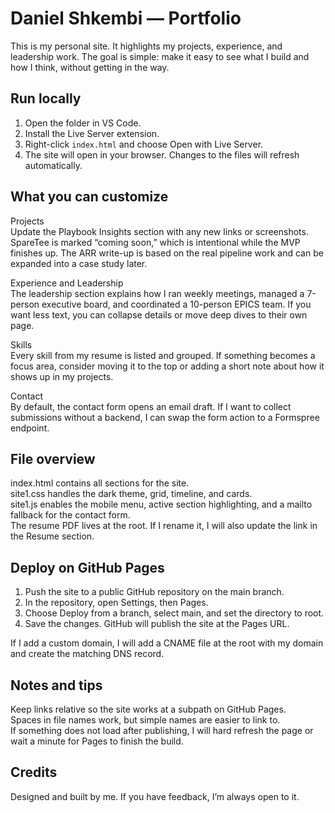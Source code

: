 # Daniel Shkembi — Portfolio

This is my personal site. It highlights my projects, experience, and leadership work. The goal is simple: make it easy to see what I build and how I think, without getting in the way.

## Run locally

1. Open the folder in VS Code.
2. Install the Live Server extension.
3. Right-click `index.html` and choose Open with Live Server.
4. The site will open in your browser. Changes to the files will refresh automatically.

## What you can customize

Projects  
Update the Playbook Insights section with any new links or screenshots. SpareTee is marked “coming soon,” which is intentional while the MVP finishes up. The ARR write-up is based on the real pipeline work and can be expanded into a case study later.

Experience and Leadership  
The leadership section explains how I ran weekly meetings, managed a 7-person executive board, and coordinated a 10-person EPICS team. If you want less text, you can collapse details or move deep dives to their own page.

Skills  
Every skill from my resume is listed and grouped. If something becomes a focus area, consider moving it to the top or adding a short note about how it shows up in my projects.

Contact  
By default, the contact form opens an email draft. If I want to collect submissions without a backend, I can swap the form action to a Formspree endpoint.

## File overview

index.html contains all sections for the site.  
site1.css handles the dark theme, grid, timeline, and cards.  
site1.js enables the mobile menu, active section highlighting, and a mailto fallback for the contact form.  
The resume PDF lives at the root. If I rename it, I will also update the link in the Resume section.

## Deploy on GitHub Pages

1. Push the site to a public GitHub repository on the main branch.
2. In the repository, open Settings, then Pages.
3. Choose Deploy from a branch, select main, and set the directory to root.
4. Save the changes. GitHub will publish the site at the Pages URL.

If I add a custom domain, I will add a CNAME file at the root with my domain and create the matching DNS record.

## Notes and tips

Keep links relative so the site works at a subpath on GitHub Pages.  
Spaces in file names work, but simple names are easier to link to.  
If something does not load after publishing, I will hard refresh the page or wait a minute for Pages to finish the build.

## Credits

Designed and built by me. If you have feedback, I’m always open to it.
